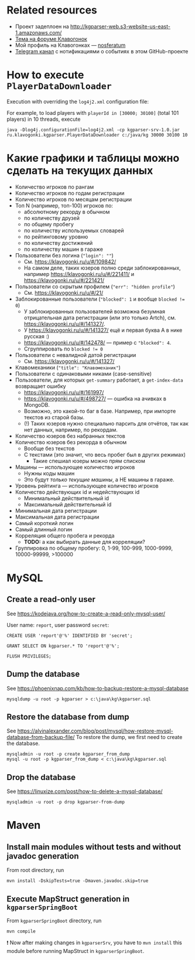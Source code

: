 # Related resources
* Проект задеплоен на http://kgparser-web.s3-website-us-east-1.amazonaws.com/
* [Тема на форуме Клавогонок](https://klavogonki.ru/forum/software/59/)
* Мой профиль на Клавогонках — [nosferatum](https://klavogonki.ru/u/#/242585/)
* [Telegram канал](https://t.me/joinchat/N3tfQFVvmbH21ipSy9yKcA) с нотификациями о событиях в этом GitHub-проекте 

# How to execute `PlayerDataDownloader`
Execution with overriding the `log4j2.xml` configuration file:

For example, to load players with `playerId in [30000; 30100]` (total 101 players) in 10 threads, execute
```
java -Dlog4j.configurationFile=log4j2.xml -cp kgparser-srv-1.0.jar ru.klavogonki.kgparser.PlayerDataDownloader c:/java/kg 30000 30100 10
```

# Какие графики и таблицы можно сделать на текущих данных
* Количество игроков по рангам
* Количество игроков по годам регистрации
* Количество игроков по месяцам регистрации
* Топ N (например, топ-100) игроков по:
    * абсолютному рекорду в обычном
    * по количеству друзей
    * по общему пробегу
    * по количеству используемых словарей
    * по рейтинговому уровню 
    * по количеству достижений 
    * по количеству машин в гараже 
* Пользователи без логина (`"login": ""`)
    * См. https://klavogonki.ru/u/#/109842/
    * На самом деле, таких юзеров полно среди заблокированных, например https://klavogonki.ru/u/#/221411/ и https://klavogonki.ru/u/#/221421/
* Пользователи со скрытым профилем (`"err": "hidden profile"`)
    * См. https://klavogonki.ru/u/#/21/
* Заблокированные пользователи (`"blocked": 1` и вообще `blocked != 0`)
   * У заблокированных пользователей возможна безумная отрицательная дата регистрации (или это только Artch), см. https://klavogonki.ru/u/#/141327/.
   * У https://klavogonki.ru/u/#/141327/ ещё и первая буква А в нике русская :)
   * https://klavogonki.ru/u/#/142478/ — пример с `"blocked": 4`.
   * Сгруппировать по `blocked != 0`
* Пользователи с невалидной датой регистрации
   * См. https://klavogonki.ru/u/#/141327/
* Клавомеханики (`"title": "Клавомеханик"`)
* Пользователи с одинаковыми никами (case-sensitive)
* Пользователи, для которых `get-summary` работает, а `get-index-data` возвращает ошибку
    * https://klavogonki.ru/u/#/161997/
    * https://klavogonki.ru/u/#/498727/ — ошибка на ачивках в MongoDB. 
    * Возможно, это какой-то баг в базе. Например, при импорте текстов из старой базы.
    * (!) Таких юзеров нужно специально парсить для отчётов, так как нет данных, например, по рекордам.
* Количество юзеров без набранных текстов
* Количество юзеров без рекорда в обычном
    * Вообще без текстов
    * С текстами (это значит, что весь пробег был в других режимах)
        * Такие спешиал юзеры можно прям списком
* Машины — использующее количество игроков
    * Нужны коды машин
    * Это будут _только текущие машины_, а НЕ машины в гараже.
* Уровень рейтинга — использующее количество игроков
* Количество действующих id и недействующих id
    * Минимальный действительный id 
    * Максимальный действительный id 
* Минимальная дата регистрации
* Максимальная дата регистрации
* Самый короткий логин
* Самый длинный логин
* Корреляция общего пробега и рекорда
   * **TODO:** а как выбирать данные для корреляции?
* Группировка по общему пробегу: 0, 1-99, 100-999, 1000-9999, 10000-99999, >100000
   
# MySQL

## Create a read-only user
See https://kodejava.org/how-to-create-a-read-only-mysql-user/ 

User name: `report`, user password `secret`:
```
CREATE USER 'report'@'%' IDENTIFIED BY 'secret';

GRANT SELECT ON kgparser.* TO 'report'@'%';

FLUSH PRIVILEGES;
```

## Dump the database
See https://phoenixnap.com/kb/how-to-backup-restore-a-mysql-database
```
mysqldump -u root -p kgparser > c:\java\kg\kgparser.sql
```

## Restore the database from dump
See https://alvinalexander.com/blog/post/mysql/how-restore-mysql-database-from-backup-file/
To restore the dump, we first need to create the database.
```
mysqladmin -u root -p create kgparser_from_dump
mysql -u root -p kgparser_from_dump < c:\java\kg\kgparser.sql
```

## Drop the database
See https://linuxize.com/post/how-to-delete-a-mysql-database/ 
```
mysqladmin -u root -p drop kgparser-from-dump
```

# Maven

## Install main modules without tests and without javadoc generation
From root directory, run
```
mvn install -DskipTests=true -Dmaven.javadoc.skip=true
```

## Execute MapStruct generation in `kgparserSpringBoot` 
From `kgparserSpringBoot` directory, run
```
mvn compile
```

:exclamation: Now after making changes in `kgparserSrv`, you have to `mvn install`
this module before running MapStruct in `kgparserSpringBoot`.
